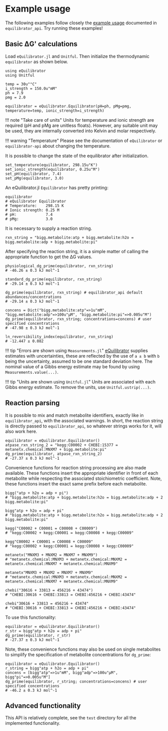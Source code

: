 # Example usage

The following examples follow closely the [example usage](https://equilibrator.readthedocs.io/en/latest/equilibrator_examples.html#)
documented in `equilibrator_api`. Try running these examples!

## Basic ΔG' calculations
Load `eQuilibrator.jl` and `Unitful`. Then initialize the thermodynamic `equilibrator` as shown below.
```
using eQuilibrator
using Unitful

temp = 30u"°C"
i_strength = 150.0u"mM"
ph = 7.9
pmg = 2.0

equilibrator = eQuilibrator.Equilibrator(pH=ph, pMg=pmg, temperature=temp, ionic_strength=i_strength)
```
!!! note "Take care of units"
    Units for temperature and ionic strength are required (pH and pMg are
    unitless floats). However, any suitable unit may be used, they are internally
    converted into Kelvin and molar respectively.

!!! warning "Temperature"
    Please see the documentation of `eQuilibrator` or `equilibrator-api` about changing the
    temperature.


It is possible to change the state of the equilibrator after initialization.
```
set_temperature(equilibrator, 298.15u"K")
set_ionic_strength(equilibrator, 0.25u"M")
set_pH(equilibrator, 7.4)
set_pMg(equilibrator, 3.0)
```
An eQuilibrator.jl `Equilibrator` has pretty printing:
```
equilibrator
# eQuilibrator Equilibrator
# Temperature:    298.15 K
# Ionic strength: 0.25 M
# pH:             7.4
# pMg:            3.0
```

It is necessary to supply a reaction string.
```
rxn_string = "bigg.metabolite:atp + bigg.metabolite:h2o = bigg.metabolite:adp + bigg.metabolite:pi"
```

After specifying the reaction string, it is a simple matter of calling the appropriate function
to get the ΔG values.
```
physiological_dg_prime(equilibrator, rxn_string)
# -46.26 ± 0.3 kJ mol^-1

standard_dg_prime(equilibrator, rxn_string)
# -29.14 ± 0.3 kJ mol^-1

dg_prime(equilibrator, rxn_string) # equilibrator_api default abundances/concentrations
# -29.14 ± 0.3 kJ mol^-1

concens = Dict("bigg.metabolite:atp"=>1u"mM", "bigg.metabolite:adp"=>100u"μM", "bigg.metabolite:pi"=>0.005u"M")
dg_prime(equilibrator, rxn_string; concentrations=concens) # user specified concentrations
# -47.98 ± 0.3 kJ mol^-1

ln_reversibility_index(equilibrator, rxn_string)
# -12.447 ± 0.082
```
!!! tip "Errors are shown using `Measurements.jl`"
    [eQuilibrator](https://equilibrator.weizmann.ac.il/static/classic_rxns/faq.html#how-do-you-calculate-the-uncertainty-for-each-estimation)
    supplies estimates with uncertainties, these are reflected by the use of `a ± b` with `b` being the uncertainty, assumed to be
    one standard deviation here. The nominal value of a Gibbs energy estimate may be found by using `Measurements.value(...)`.

!!! tip "Units are shown using `Unitful.jl`"
    Units are associated with each Gibbs energy estimate. To remove the units, use `Unitful.ustrip(...)`.

## Reaction parsing
It is possible to mix and match metabolite identifiers, exactly like in
`equilibrator_api`, with the associated warnings. In short, the reaction string
is directly passed to `equilibrator_api`, so whatever strings works for it, will
also work here.
```
equilibrator = eQuilibrator.Equilibrator()
atpase_rxn_string_2 = "kegg:C00002 + CHEBI:15377 = metanetx.chemical:MNXM7 + bigg.metabolite:pi"
dg_prime(equilibrator, atpase_rxn_string_2)
# -27.37 ± 0.3 kJ mol^-1
```
Convenience functions for reaction string processing are also made available. These
functions insert the appropriate identifier in front of each metabolite while respecting
the associated stoichiometric coefficient. Note, these functions insert the exact same
prefix before each metabolite.
```
bigg("atp + h2o = adp + pi")
# "bigg.metabolite:atp + bigg.metabolite:h2o = bigg.metabolite:adp + 2 bigg.metabolite:pi"

bigg"atp + h2o = adp + pi"
# "bigg.metabolite:atp + bigg.metabolite:h2o = bigg.metabolite:adp + 2 bigg.metabolite:pi"

kegg("C00002 + C00001 = C00008 + C00009")
# "kegg:C00002 + kegg:C00001 = kegg:C00008 + kegg:C00009"

kegg"C00002 + C00001 = C00008 + C00009"
# "kegg:C00002 + kegg:C00001 = kegg:C00008 + kegg:C00009"

metanetx("MNXM3 + MNXM2 = MNXM7 + MNXM9")
# "metanetx.chemical:MNXM3 + metanetx.chemical:MNXM2 = metanetx.chemical:MNXM7 + metanetx.chemical:MNXM9"

metanetx"MNXM3 + MNXM2 = MNXM7 + MNXM9"
# "metanetx.chemical:MNXM3 + metanetx.chemical:MNXM2 = metanetx.chemical:MNXM7 + metanetx.chemical:MNXM9"

chebi("30616 + 33813 = 456216 + 43474")
# "CHEBI:30616 + CHEBI:33813 = CHEBI:456216 + CHEBI:43474"

chebi"30616 + 33813 = 456216 + 43474"
# "CHEBI:30616 + CHEBI:33813 = CHEBI:456216 + CHEBI:43474"
```
To use this functionality:
```
equilibrator = eQuilibrator.Equilibrator()
r_str = bigg"atp + h2o = adp + pi"
dg_prime(equilibrator, r_str)
# -27.37 ± 0.3 kJ mol^-1
```
Note, these convenience functions may also be used on single metabolites to simplify the
specification of metabolite concentrations for `dg_prime`:
```
equilibrator = eQuilibrator.Equilibrator()
r_string = bigg"atp + h2o = adp + pi"
concens = [bigg"atp"=>1u"mM", bigg"adp"=>100u"μM", bigg"pi"=>0.005u"M"]
dg_prime(equilibrator, r_string; concentrations=concens) # user specified concentrations
# -46.2 ± 0.3 kJ mol^-1
```

## Advanced functionality
This API is relatively complete, see the `test` directory for all the implemented functionality.
